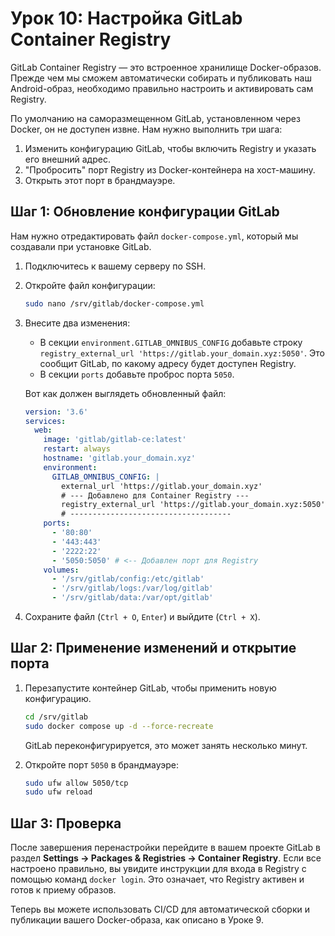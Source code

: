 # Урок 10: Настройка GitLab Container Registry

GitLab Container Registry — это встроенное хранилище Docker-образов. Прежде чем мы сможем автоматически собирать и публиковать наш Android-образ, необходимо правильно настроить и активировать сам Registry.

По умолчанию на саморазмещенном GitLab, установленном через Docker, он не доступен извне. Нам нужно выполнить три шага:
1.  Изменить конфигурацию GitLab, чтобы включить Registry и указать его внешний адрес.
2.  "Пробросить" порт Registry из Docker-контейнера на хост-машину.
3.  Открыть этот порт в брандмауэре.

## Шаг 1: Обновление конфигурации GitLab

Нам нужно отредактировать файл `docker-compose.yml`, который мы создавали при установке GitLab.

1.  Подключитесь к вашему серверу по SSH.
2.  Откройте файл конфигурации:
    ```bash
    sudo nano /srv/gitlab/docker-compose.yml
    ```
3.  Внесите два изменения:
    *   В секции `environment.GITLAB_OMNIBUS_CONFIG` добавьте строку `registry_external_url 'https://gitlab.your_domain.xyz:5050'`. Это сообщит GitLab, по какому адресу будет доступен Registry.
    *   В секции `ports` добавьте проброс порта `5050`.

    Вот как должен выглядеть обновленный файл:

    ```yaml
    version: '3.6'
    services:
      web:
        image: 'gitlab/gitlab-ce:latest'
        restart: always
        hostname: 'gitlab.your_domain.xyz'
        environment:
          GITLAB_OMNIBUS_CONFIG: |
            external_url 'https://gitlab.your_domain.xyz'
            # --- Добавлено для Container Registry ---
            registry_external_url 'https://gitlab.your_domain.xyz:5050'
            # ------------------------------------
        ports:
          - '80:80'
          - '443:443'
          - '2222:22'
          - '5050:5050' # <-- Добавлен порт для Registry
        volumes:
          - '/srv/gitlab/config:/etc/gitlab'
          - '/srv/gitlab/logs:/var/log/gitlab'
          - '/srv/gitlab/data:/var/opt/gitlab'
    ```

4.  Сохраните файл (`Ctrl + O`, `Enter`) и выйдите (`Ctrl + X`).

## Шаг 2: Применение изменений и открытие порта

1.  Перезапустите контейнер GitLab, чтобы применить новую конфигурацию.
    ```bash
    cd /srv/gitlab
    sudo docker compose up -d --force-recreate
    ```
    GitLab переконфигурируется, это может занять несколько минут.

2.  Откройте порт `5050` в брандмауэре:
    ```bash
    sudo ufw allow 5050/tcp
    sudo ufw reload
    ```

## Шаг 3: Проверка

После завершения перенастройки перейдите в вашем проекте GitLab в раздел **Settings -> Packages & Registries -> Container Registry**. Если все настроено правильно, вы увидите инструкции для входа в Registry с помощью команд `docker login`. Это означает, что Registry активен и готов к приему образов.

Теперь вы можете использовать CI/CD для автоматической сборки и публикации вашего Docker-образа, как описано в Уроке 9.